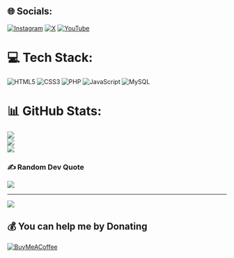 
## 🌐 Socials:
[![Instagram](https://img.shields.io/badge/Instagram-%23E4405F.svg?logo=Instagram&logoColor=white)](https://instagram.com/kaleriinn) [![X](https://img.shields.io/badge/X-black.svg?logo=X&logoColor=white)](https://x.com/druvx13) [![YouTube](https://img.shields.io/badge/YouTube-%23FF0000.svg?logo=YouTube&logoColor=white)](https://youtube.com/@kalerinn) 

# 💻 Tech Stack:
![HTML5](https://img.shields.io/badge/html5-%23E34F26.svg?style=plastic&logo=html5&logoColor=white) ![CSS3](https://img.shields.io/badge/css3-%231572B6.svg?style=plastic&logo=css3&logoColor=white) ![PHP](https://img.shields.io/badge/php-%23777BB4.svg?style=plastic&logo=php&logoColor=white) ![JavaScript](https://img.shields.io/badge/javascript-%23323330.svg?style=plastic&logo=javascript&logoColor=%23F7DF1E) ![MySQL](https://img.shields.io/badge/mysql-4479A1.svg?style=plastic&logo=mysql&logoColor=white)
# 📊 GitHub Stats:
![](https://github-readme-stats.vercel.app/api?username=kareliin&theme=tokyonight&hide_border=false&include_all_commits=false&count_private=true)<br/>
![](https://github-readme-streak-stats.herokuapp.com/?user=kareliin&theme=tokyonight&hide_border=false)<br/>
![](https://github-readme-stats.vercel.app/api/top-langs/?username=kareliin&theme=tokyonight&hide_border=false&include_all_commits=false&count_private=true&layout=compact)

### ✍️ Random Dev Quote
![](https://quotes-github-readme.vercel.app/api?type=vetical&theme=tokyonight)

---
[![](https://visitcount.itsvg.in/api?id=kareliin&icon=0&color=0)](https://visitcount.itsvg.in)

  ## 💰 You can help me by Donating
  [![BuyMeACoffee](https://img.shields.io/badge/Buy%20Me%20a%20Coffee-ffdd00?style=for-the-badge&logo=buy-me-a-coffee&logoColor=black)](https://buymeacoffee.com/druvx13) 

  
<!-- Proudly created with GPRM ( https://gprm.itsvg.in ) -->
